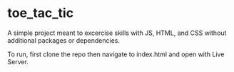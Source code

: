 # toe_tac_tic

A simple project meant to excercise skills with JS, HTML, and CSS without additional packages or dependencies.

To run, first clone the repo then navigate to index.html and open with Live Server.